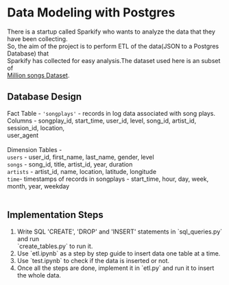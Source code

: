 # Data Modeling with Postgres

There is a startup called Sparkify who wants to analyze the data that they have been collecting. <br>So, the aim of the project is to perform ETL of the data(JSON to a Postgres Database) that <br>Sparkify has collected for easy analysis.The dataset used here is an subset of<br> [Million songs Dataset](http://millionsongdataset.com/).<br>

## Database Design

Fact Table - `'songplays'` - records in log data associated with song plays. <br>
Columns - songplay_id, start_time, user_id, level, song_id, artist_id, session_id, location,<br> user_agent
<br><br>
Dimension Tables -
<br>
`users` - user_id, first_name, last_name, gender, level
<br>
`songs` - song_id, title, artist_id, year, duration
<br>
`artists` - artist_id, name, location, latitude, longitude
<br>
`time`- timestamps of records in songplays - start_time, hour, day, week, month, year, weekday
<br><br>

## Implementation Steps

<ol>
<li>Write SQL 'CREATE', 'DROP' and 'INSERT' statements in `sql_queries.py` and run <br>`create_tables.py` to run it.</li>
<li>Use `etl.ipynb` as a step by step guide to insert data one table at a time.</li>
<li>Use `test.ipynb` to check if the data is inserted or not.</li>
<li>Once all the steps are done, implement it in `etl.py` and run it to insert the whole data.</li>
</ol>


